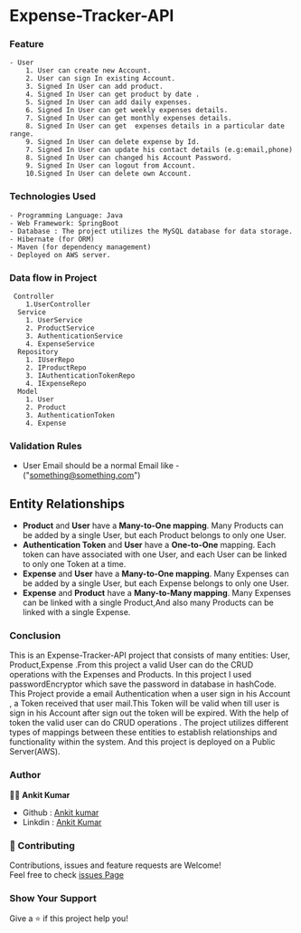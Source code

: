 # Expense-Tracker-API




### Feature
```
- User
    1. User can create new Account.
    2. User can sign In existing Account.
    3. Signed In User can add product.
    4. Signed In User can get product by date .
    5. Signed In User can add daily expenses.
    6. Signed In User can get weekly expenses details.
    7. Signed In User can get monthly expenses details.
    8. Signed In User can get  expenses details in a particular date range.
    9. Signed In User can delete expense by Id.
    7. Signed In User can update his contact details (e.g:email,phone)
    8. Signed In User can changed his Account Password.
    9. Signed In User can logout from Account.
    10.Signed In User can delete own Account.

```

### Technologies Used
```
- Programming Language: Java
- Web Framework: SpringBoot
- Database : The project utilizes the MySQL database for data storage.
- Hibernate (for ORM)
- Maven (for dependency management)
- Deployed on AWS server.
```
### Data flow in Project
```
 Controller
    1.UserController
  Service
    1. UserService
    2. ProductService
    3. AuthenticationService
    4. ExpenseService
  Repository
    1. IUserRepo
    2. IProductRepo
    3. IAuthenticationTokenRepo
    4. IExpenseRepo
  Model
    1. User
    2. Product 
    3. AuthenticationToken
    4. Expense

```

### Validation Rules
- User Email should be a normal Email like - ("something@something.com")


    
## Entity Relationships
- **Product** and **User** have a **Many-to-One mapping**. Many Products can be added by a single User, but each Product belongs to only one User.
- **Authentication Token** and **User** have a **One-to-One** mapping. Each token can have  associated with one User, and each User can be linked to only one Token at a time.
- **Expense** and **User** have a **Many-to-One mapping**. Many Expenses can be added by a single User, but each Expense belongs to only one User.
- **Expense** and **Product** have a **Many-to-Many mapping**. Many Expenses can be linked with a single Product,And also many Products can be linked with a single Expense.
###  Conclusion
This is an Expense-Tracker-API project that consists of many entities:  User, Product,Expense .From this project a valid User can do the CRUD operations with the Expenses and Products.
In this project I used passwordEncryptor which save the password in database in hashCode.
This Project provide a email Authentication when a user sign in his Account , a Token received that user mail.This Token will be valid when till user is sign in his Account after sign out the token will be expired.
With the help of token the valid user can do CRUD operations .
The project utilizes different types of mappings between these entities to establish relationships and functionality within the system.
And this project is deployed on a Public Server(AWS).

### Author
 👨‍💼 **Ankit Kumar**
 + Github : [Ankit kumar](https://github.com/ankitk55?tab=repositories)
 + Linkdin : [Ankit Kumar](https://www.linkedin.com/in/ankit-kumar-7300581b3/)
 
### 🤝 Contributing
Contributions, issues and feature requests are Welcome!\
Feel free to check [issues Page](https://github.com/issues) 

### Show Your Support 
 Give a ⭐ if this project help you!